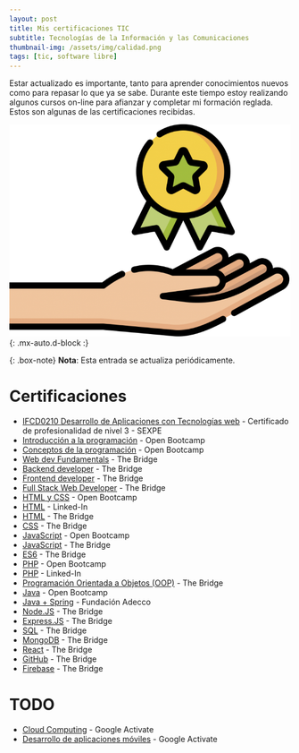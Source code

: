 ```yaml
---
layout: post
title: Mis certificaciones TIC
subtitle: Tecnologías de la Información y las Comunicaciones
thumbnail-img: /assets/img/calidad.png
tags: [tic, software libre]
---
```


Estar actualizado es importante, tanto para aprender conocimientos nuevos como para repasar lo que ya se sabe. Durante este tiempo estoy realizando algunos cursos on-line para afianzar y completar mi formación reglada. Estos son algunas de las certificaciones recibidas.

![Certificaciones](/assets/img/calidad.png){: .mx-auto.d-block :}

{: .box-note}
**Nota**: Esta entrada se actualiza periódicamente.

# Certificaciones

* [IFCD0210 Desarrollo de Aplicaciones con Tecnologías web](/assets/img/certificados/IFCD0210.jpg) - Certificado de profesionalidad de nivel 3 - SEXPE  
* [Introducción a la programación](https://community.open-bootcamp.com/user/javguerra/certificaciones/9a7984cb-1446-4388-a27f-f408cc855551) - Open Bootcamp
* [Conceptos de la programación](https://community.open-bootcamp.com/user/javguerra/certificaciones/6a224184-06e1-4d35-bb82-a7130d3ee0d4) - Open Bootcamp  
* [Web dev Fundamentals](https://badgr.com/public/assertions/sfMbjaRBRhesk8_3OHHwZQ) - The Bridge  
* [Backend developer](https://badgr.com/public/assertions/4hyWt_gnSOOY3uNApKi9Mg) - The Bridge  
* [Frontend developer](https://badgr.com/public/assertions/fRryxx3PQSuKXj0U9opgzQ) - The Bridge  
* [Full Stack Web Developer](/assets/img/certificados/javguerra-fswd.png) - The Bridge  
* [HTML y CSS](https://community.open-bootcamp.com/user/javguerra/certificaciones/3f6abc4b-7b0e-4804-9d21-e62f94b69889) - Open Bootcamp
* [HTML](/assets/img/certificados/HTML-Linked-In.png) - Linked-In
* [HTML](https://badgr.com/public/assertions/jBXzblkKRJu2RT6OAhw_1A) - The Bridge  
* [CSS](https://badgr.com/public/assertions/HqxCGrbYQeeaqRDUYtPQWQ) - The Bridge  
* [JavaScript](https://community.open-bootcamp.com/user/javguerra/certificaciones/c2790d40-7e72-431f-aa08-1f013a3328ba) - Open Bootcamp  
* [JavaScript](https://badgr.com/public/assertions/V2P3yFAxTemAfk3nvGK7mw) - The Bridge  
* [ES6](https://badgr.com/public/assertions/G20ghDb1QCmRX3qdhqOE3Q) - The Bridge  
* [PHP](https://community.open-bootcamp.com/user/javguerra/certificaciones/2821d390-7744-4657-a74c-7d6e4907f8ad) - Open Bootcamp
* [PHP](/assets/img/certificados/PHP-Linked-In.png) - Linked-In
* [Programación Orientada a Objetos (OOP)](https://badgr.com/public/assertions/cltpw5JPQJmNeoLuPVcvRw) - The Bridge 
* [Java](https://community.open-bootcamp.com/user/javguerra/certificaciones/f487036b-77f6-4cc2-a02b-74654d287b2f) - Open Bootcamp   
* [Java + Spring](/assets/img/certificados/java-adecco.png) - Fundación Adecco
* [Node.JS](https://badgr.com/public/assertions/o61ERhieSlyDVgSR586sAQ) - The Bridge  
* [Express.JS](https://badgr.com/public/assertions/ftjl0em_Sr-8V8AM784p7g) - The Bridge  
* [SQL](https://badgr.com/public/assertions/ME9Mu2uhTZ-mPeETfiRONA) - The Bridge  
* [MongoDB](https://badgr.com/public/assertions/HMRslte_QFuFhQ21viB3Cw) - The Bridge  
* [React](https://badgr.com/public/assertions/gcN2L7uxQv2QtYtAln6JwA) - The Bridge  
* [GitHub](https://badgr.com/public/assertions/n6lkSO2VQtOuX2CQZfZ1fg) - The Bridge  
* [Firebase](https://badgr.com/public/assertions/jay8ViRwQJmJahFrIz3RRw) - The Bridge  


# TODO

* [Cloud Computing](https://learndigital.withgoogle.com/activate/course/cloud-computing) - Google Activate
* [Desarrollo de aplicaciones móviles](https://learndigital.withgoogle.com/activate/course/apps) - Google Activate
